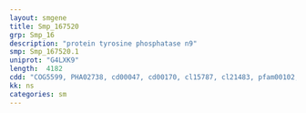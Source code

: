 ```yaml
---
layout: smgene
title: Smp_167520
grp: Smp_16
description: "protein tyrosine phosphatase n9"
smp: Smp_167520.1
uniprot: "G4LXK9"
length:  4182
cdd: "COG5599, PHA02738, cd00047, cd00170, cl15787, cl21483, pfam00102, pfam00650, smart00194, smart00404, smart00516"
kk: ns
categories: sm
---
```

